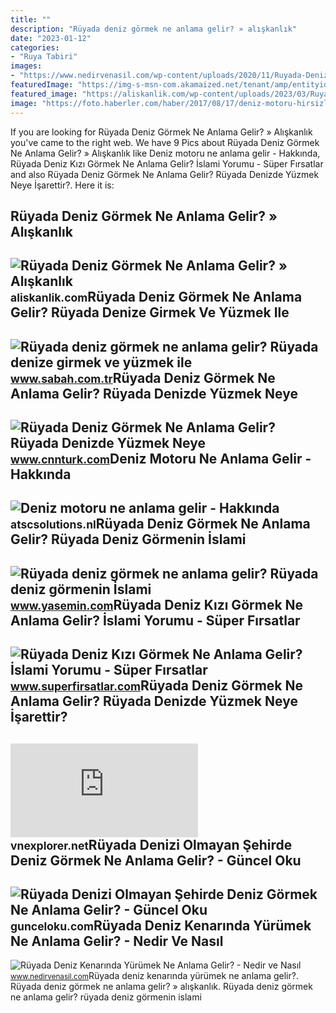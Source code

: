 ```yaml
---
title: ""
description: "Rüyada deniz görmek ne anlama gelir? » alışkanlık"
date: "2023-01-12"
categories:
- "Ruya Tabiri"
images:
- "https://www.nedirvenasil.com/wp-content/uploads/2020/11/Ruyada-Deniz-Kenarinda-Yurumek.png"
featuredImage: "https://img-s-msn-com.akamaized.net/tenant/amp/entityid/AA1dMDCD.img"
featured_image: "https://aliskanlik.com/wp-content/uploads/2023/03/Ruyada-Deniz-Gormek-780x470.jpg"
image: "https://foto.haberler.com/haber/2017/08/17/deniz-motoru-hirsizligina-3-gozalti-2-9942341_o.jpg"
---
```


If you are looking for Rüyada Deniz Görmek Ne Anlama Gelir? » Alışkanlık you've came to the right web. We have 9 Pics about Rüyada Deniz Görmek Ne Anlama Gelir? » Alışkanlık like Deniz motoru ne anlama gelir - Hakkında, Rüyada Deniz Kızı Görmek Ne Anlama Gelir? İslami Yorumu - Süper Fırsatlar and also Rüyada Deniz Görmek Ne Anlama Gelir? Rüyada Denizde Yüzmek Neye İşarettir?. Here it is:

Rüyada Deniz Görmek Ne Anlama Gelir? » Alışkanlık
-------------------------------------------------

 ![Rüyada Deniz Görmek Ne Anlama Gelir? » Alışkanlık](https://aliskanlik.com/wp-content/uploads/2023/03/Ruyada-Deniz-Gormek-780x470.jpg) <small>aliskanlik.com</small>Rüyada Deniz Görmek Ne Anlama Gelir? Rüyada Denize Girmek Ve Yüzmek Ile
-----------------------------------------------------------------------

 ![Rüyada deniz görmek ne anlama gelir? Rüyada denize girmek ve yüzmek ile](https://iasbh.tmgrup.com.tr/fdd43d/752/395/0/102/800/522?u=https://isbh.tmgrup.com.tr/sbh/2020/01/09/ruyada-deniz-gormek-ne-anlama-gelir-ruyada-denize-girmek-ve-yuzmek-hakkinda-yorum-1578518517064.jpg) <small>www.sabah.com.tr</small>Rüyada Deniz Görmek Ne Anlama Gelir? Rüyada Denizde Yüzmek Neye
---------------------------------------------------------------

 ![Rüyada Deniz Görmek Ne Anlama Gelir? Rüyada Denizde Yüzmek Neye](https://i2.cnnturk.com/i/cnnturk/75/800x400/6107284fc8c37323184c5dc2.jpg) <small>www.cnnturk.com</small>Deniz Motoru Ne Anlama Gelir - Hakkında
---------------------------------------

 ![Deniz motoru ne anlama gelir - Hakkında](https://foto.haberler.com/haber/2017/08/17/deniz-motoru-hirsizligina-3-gozalti-2-9942341_o.jpg) <small>atscsolutions.nl</small>Rüyada Deniz Görmek Ne Anlama Gelir? Rüyada Deniz Görmenin İslami
-----------------------------------------------------------------

 ![Rüyada deniz görmek ne anlama gelir? Rüyada deniz görmenin İslami](https://i1.haber7.net/haber/haber7/photos/2020/50/wJ8iO_1607611836_2523.jpg) <small>www.yasemin.com</small>Rüyada Deniz Kızı Görmek Ne Anlama Gelir? İslami Yorumu - Süper Fırsatlar
-------------------------------------------------------------------------

 ![Rüyada Deniz Kızı Görmek Ne Anlama Gelir? İslami Yorumu - Süper Fırsatlar](http://superfirsatlar.com/wp-content/uploads/2020/09/ruyada-deniz-kizi-gormek.jpg) <small>www.superfirsatlar.com</small>Rüyada Deniz Görmek Ne Anlama Gelir? Rüyada Denizde Yüzmek Neye İşarettir?
--------------------------------------------------------------------------

 ![Rüyada Deniz Görmek Ne Anlama Gelir? Rüyada Denizde Yüzmek Neye İşarettir?](https://img-s-msn-com.akamaized.net/tenant/amp/entityid/AA1dMDCD.img) <small>vnexplorer.net</small>Rüyada Denizi Olmayan Şehirde Deniz Görmek Ne Anlama Gelir? - Güncel Oku
------------------------------------------------------------------------

 ![Rüyada Denizi Olmayan Şehirde Deniz Görmek Ne Anlama Gelir? - Güncel Oku](https://gunceloku.com/uploads/ruyada-denizi-olmayan-sehirde-deniz-gormek-ne-anlama-gelir-6372962084ea9.jpg) <small>gunceloku.com</small>Rüyada Deniz Kenarında Yürümek Ne Anlama Gelir? - Nedir Ve Nasıl
----------------------------------------------------------------

 ![Rüyada Deniz Kenarında Yürümek Ne Anlama Gelir? - Nedir ve Nasıl](https://www.nedirvenasil.com/wp-content/uploads/2020/11/Ruyada-Deniz-Kenarinda-Yurumek.png) <small>www.nedirvenasil.com</small>Rüyada deniz kenarında yürümek ne anlama gelir?. Rüyada deniz görmek ne anlama gelir? » alışkanlık. Rüyada deniz görmek ne anlama gelir? rüyada deniz görmenin i̇slami
